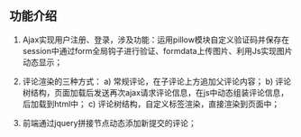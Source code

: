 ## 功能介绍
1. Ajax实现用户注册、登录，涉及功能：运用pillow模块自定义验证码并保存在session中通过form全局钩子进行验证、formdata上传图片、利用Js实现图片动态显示；
2. 评论渲染的三种方式：
    a)	常规评论，在子评论上方追加父评论内容；
    b)	评论树结构，页面加载后发送再次ajax请求评论信息，在js中动态组装评论信息，后加载到html中；
    c)	评论树结构，自定义标签渲染，直接渲染到页面中；

3. 前端通过jquery拼接节点动态添加新提交的评论；
